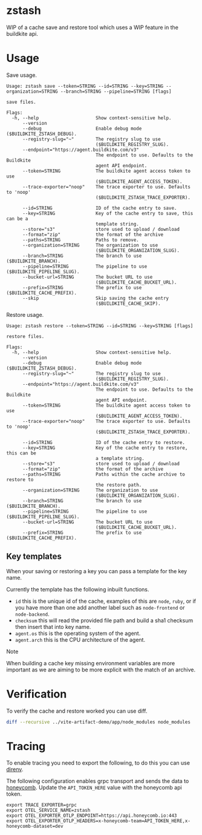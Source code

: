 # zstash

WIP of a cache save and restore tool which uses a WIP feature in the buildkite api.

# Usage

Save usage.

```
Usage: zstash save --token=STRING --id=STRING --key=STRING --organization=STRING --branch=STRING --pipeline=STRING [flags]

save files.

Flags:
  -h, --help                     Show context-sensitive help.
      --version
      --debug                    Enable debug mode ($BUILDKITE_ZSTASH_DEBUG).
      --registry-slug="~"        The registry slug to use
                                 ($BUILDKITE_REGISTRY_SLUG).
      --endpoint="https://agent.buildkite.com/v3"
                                 The endpoint to use. Defaults to the Buildkite
                                 agent API endpoint.
      --token=STRING             The buildkite agent access token to use
                                 ($BUILDKITE_AGENT_ACCESS_TOKEN).
      --trace-exporter="noop"    The trace exporter to use. Defaults to 'noop'
                                 ($BUILDKITE_ZSTASH_TRACE_EXPORTER).

      --id=STRING                ID of the cache entry to save.
      --key=STRING               Key of the cache entry to save, this can be a
                                 template string.
      --store="s3"               store used to upload / download
      --format="zip"             the format of the archive
      --paths=STRING             Paths to remove.
      --organization=STRING      The organization to use
                                 ($BUILDKITE_ORGANIZATION_SLUG).
      --branch=STRING            The branch to use ($BUILDKITE_BRANCH).
      --pipeline=STRING          The pipeline to use ($BUILDKITE_PIPELINE_SLUG).
      --bucket-url=STRING        The bucket URL to use
                                 ($BUILDKITE_CACHE_BUCKET_URL).
      --prefix=STRING            The prefix to use ($BUILDKITE_CACHE_PREFIX).
      --skip                     Skip saving the cache entry
                                 ($BUILDKITE_CACHE_SKIP).
```

Restore usage.

```
Usage: zstash restore --token=STRING --id=STRING --key=STRING [flags]

restore files.

Flags:
  -h, --help                     Show context-sensitive help.
      --version
      --debug                    Enable debug mode ($BUILDKITE_ZSTASH_DEBUG).
      --registry-slug="~"        The registry slug to use
                                 ($BUILDKITE_REGISTRY_SLUG).
      --endpoint="https://agent.buildkite.com/v3"
                                 The endpoint to use. Defaults to the Buildkite
                                 agent API endpoint.
      --token=STRING             The buildkite agent access token to use
                                 ($BUILDKITE_AGENT_ACCESS_TOKEN).
      --trace-exporter="noop"    The trace exporter to use. Defaults to 'noop'
                                 ($BUILDKITE_ZSTASH_TRACE_EXPORTER).

      --id=STRING                ID of the cache entry to restore.
      --key=STRING               Key of the cache entry to restore, this can be
                                 a template string.
      --store="s3"               store used to upload / download
      --format="zip"             the format of the archive
      --paths=STRING             Paths within the cache archive to restore to
                                 the restore path.
      --organization=STRING      The organization to use
                                 ($BUILDKITE_ORGANIZATION_SLUG).
      --branch=STRING            The branch to use ($BUILDKITE_BRANCH).
      --pipeline=STRING          The pipeline to use ($BUILDKITE_PIPELINE_SLUG).
      --bucket-url=STRING        The bucket URL to use
                                 ($BUILDKITE_CACHE_BUCKET_URL).
      --prefix=STRING            The prefix to use ($BUILDKITE_CACHE_PREFIX).
```

## Key templates

When your saving or restoring a key you can pass a template for the key name.

Currently the template has the following inbuilt functions.

- `id` this is the unique id of the cache, examples of this are `node`, `ruby`, or if you have more than one add another label such as `node-frontend` or `node-backend`.
- `checksum` this will read the provided file path and build a sha1 checksum then insert that into key name.
- `agent.os` this is the operating system of the agent.
- `agent.arch` this is the CPU architecture of the agent.

> [!NOTE]
> When building a cache key missing environment variables are more important as we are aiming to be more explicit with the match of an archive.

# Verification

To verify the cache and restore worked you can use diff.

```bash
diff --recursive ../vite-artifact-demo/app/node_modules node_modules
```

# Tracing

To enable tracing you need to export the following, to do this you can use [direnv](https://direnv.net/).

The following configuration enables grpc transport and sends the data to [honeycomb](https://www.honeycomb.io/distributed-tracing). Update the `API_TOKEN_HERE` value with the honeycomb api token.

```
export TRACE_EXPORTER=grpc
export OTEL_SERVICE_NAME=zstash
export OTEL_EXPORTER_OTLP_ENDPOINT=https://api.honeycomb.io:443
export OTEL_EXPORTER_OTLP_HEADERS=x-honeycomb-team=API_TOKEN_HERE,x-honeycomb-dataset=dev
```